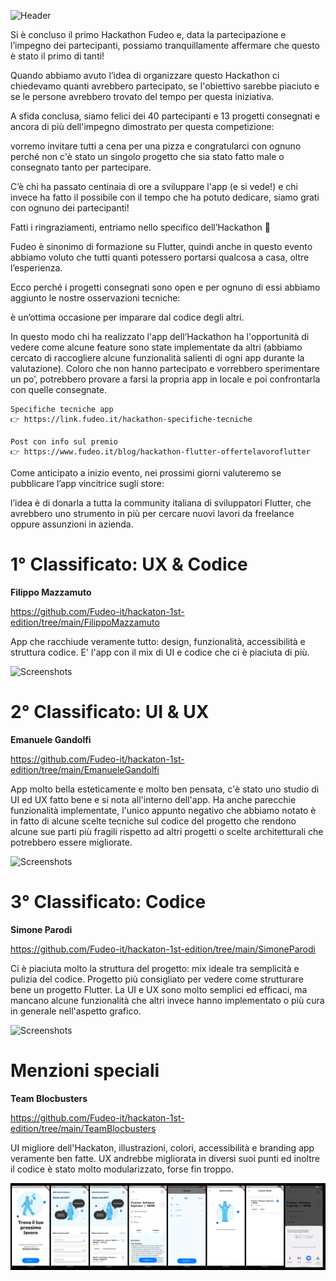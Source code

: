 ![Header](https://file.notion.so/f/s/b10c7536-7618-4318-ac3e-0e3aee5fbddc/banner-hackathon.webp?id=09fd5781-8305-4977-bbd7-9cb1662d718f&table=block&spaceId=6d27ced4-b401-4bc2-82ec-03578b621a4a&expirationTimestamp=1683794884740&signature=5-CMaoFyEXu8IDj-r0VL43R11byhkExxo2-vKx2XKO4)

Si è concluso il primo Hackathon Fudeo e, data la partecipazione e l’impegno dei partecipanti, possiamo tranquillamente affermare che questo è stato il primo di tanti!

Quando abbiamo avuto l’idea di organizzare questo Hackathon ci chiedevamo quanti avrebbero partecipato, se l'obiettivo sarebbe piaciuto e se le persone avrebbero trovato del tempo per questa iniziativa.

A sfida conclusa, siamo felici dei 40 partecipanti e 13 progetti consegnati e ancora di più dell'impegno dimostrato per questa competizione:

vorremo invitare tutti a cena per una pizza e congratularci con ognuno perché non c'è stato un singolo progetto che sia stato fatto male o consegnato tanto per partecipare.

C’è chi ha passato centinaia di ore a sviluppare l'app (e si vede!) e chi invece ha fatto il possibile con il tempo che ha potuto dedicare, siamo grati con ognuno dei partecipanti!

Fatti i ringraziamenti, entriamo nello specifico dell’Hackathon 🙂

Fudeo è sinonimo di formazione su Flutter, quindi anche in questo evento abbiamo voluto che tutti quanti potessero portarsi qualcosa a casa, oltre l’esperienza.

Ecco perché i progetti consegnati sono open e per ognuno di essi abbiamo aggiunto le nostre osservazioni tecniche:

è un’ottima occasione per imparare dal codice degli altri.

In questo modo chi ha realizzato l'app dell’Hackathon ha l'opportunità di vedere come alcune feature sono state implementate da altri (abbiamo cercato di raccogliere alcune funzionalità salienti di ogni app durante la valutazione). Coloro che non hanno partecipato e vorrebbero sperimentare un po’, potrebbero provare a farsi la propria app in locale e poi confrontarla con quelle consegnate.

    Specifiche tecniche app
    👉 https://link.fudeo.it/hackathon-specifiche-tecniche

    Post con info sul premio
    👉 https://www.fudeo.it/blog/hackathon-flutter-offertelavoroflutter

Come anticipato a inizio evento, nei prossimi giorni valuteremo se pubblicare l’app vincitrice sugli store:

l’idea è di donarla a tutta la community italiana di sviluppatori Flutter, che avrebbero uno strumento in più per cercare nuovi lavori da freelance oppure assunzioni in azienda.

# 1° Classificato: UX & Codice

**Filippo Mazzamuto**

https://github.com/Fudeo-it/hackaton-1st-edition/tree/main/FilippoMazzamuto

App che racchiude veramente tutto: design, funzionalità, accessibilità e struttura codice. E' l'app con il mix di UI e codice che ci è piaciuta di più.

![Screenshots](./FilippoMazzamuto/screenshot.jpg)

# 2° Classificato: UI & UX

**Emanuele Gandolfi**

https://github.com/Fudeo-it/hackaton-1st-edition/tree/main/EmanueleGandolfi

App molto bella esteticamente e molto ben pensata, c'è stato uno studio di UI ed UX fatto bene e si nota all'interno dell'app. Ha anche parecchie funzionalità implementate, l'unico appunto negativo che abbiamo notato è in fatto di alcune scelte tecniche sul codice del progetto che rendono alcune sue parti più fragili rispetto ad altri progetti o scelte architetturali che potrebbero essere migliorate.

![Screenshots](./EmanueleGandolfi/screenshot.jpg)

# 3° Classificato: Codice

**Simone Parodi**

https://github.com/Fudeo-it/hackaton-1st-edition/tree/main/SimoneParodi

Ci è piaciuta molto la struttura del progetto: mix ideale tra semplicità e pulizia del codice. Progetto più consigliato per vedere come strutturare bene un progetto Flutter. La UI e UX sono molto semplici ed efficaci, ma mancano alcune funzionalità che altri invece hanno implementato o più cura in generale nell'aspetto grafico.

![Screenshots](./SimoneParodi/screenshot.jpg)

# Menzioni speciali

**Team Blocbusters**

https://github.com/Fudeo-it/hackaton-1st-edition/tree/main/TeamBlocbusters

UI migliore dell'Hackaton, illustrazioni, colori, accessibilità e branding app veramente ben fatte. UX andrebbe migliorata in diversi suoi punti ed inoltre il codice è stato molto modularizzato, forse fin troppo.

![Screenshots](./TeamBlocbusters/screenshot.jpg)
